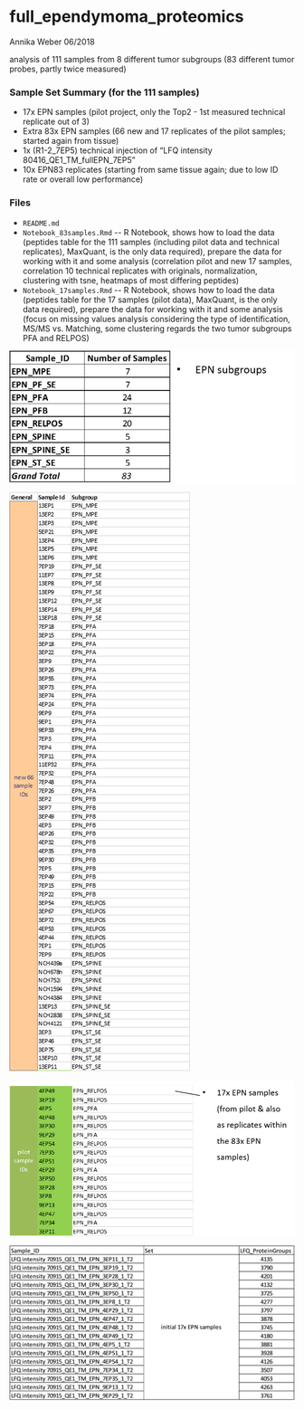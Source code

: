 # full_ependymoma_proteomics
Annika Weber 06/2018 

analysis of 111 samples from 8 different tumor subgroups (83 different tumor probes, partly twice measured)

### Sample Set Summary (for the 111 samples)
- 17x EPN samples (pilot project, only the Top2 - 1st measured technical replicate out of 3)
- Extra 83x EPN samples (66 new and 17 replicates of the pilot samples; started again from tissue)
- 1x (R1-2_7EP5) technical injection of “LFQ intensity 80416_QE1_TM_fullEPN_7EP5”
- 10x EPN83 replicates (starting from same tissue again; due to low ID rate or overall low performance) 


### Files
- `README.md`
- `Notebook_83samples.Rmd` -- R Notebook, shows how to load the data (peptides table for the 111 samples (including pilot data and technical replicates), MaxQuant, is the only data required), prepare the data for working with it and some analysis (correlation pilot and new 17 samples, correlation 10 technical replicates with originals, normalization, clustering with tsne, heatmaps of most differing peptides)
- `Notebook_17samples.Rmd` -- R Notebook, shows how to load the data (peptides table for the 17 samples (pilot data), MaxQuant, is the only data required), prepare the data for working with it and some analysis (focus on missing values analysis considering the type of identification, MS/MS vs. Matching, some clustering regards the two tumor subgroups PFA and RELPOS)

![Number of samples per subgroup](images/EPNsubgroups.png)

![Subgroups 83 samples](images/subtype83samples.png)

![Subgroups 17 samples](images/subtype17samples.png)

![Sample naming Pilot](images/sample_naming_pilot.jpg)